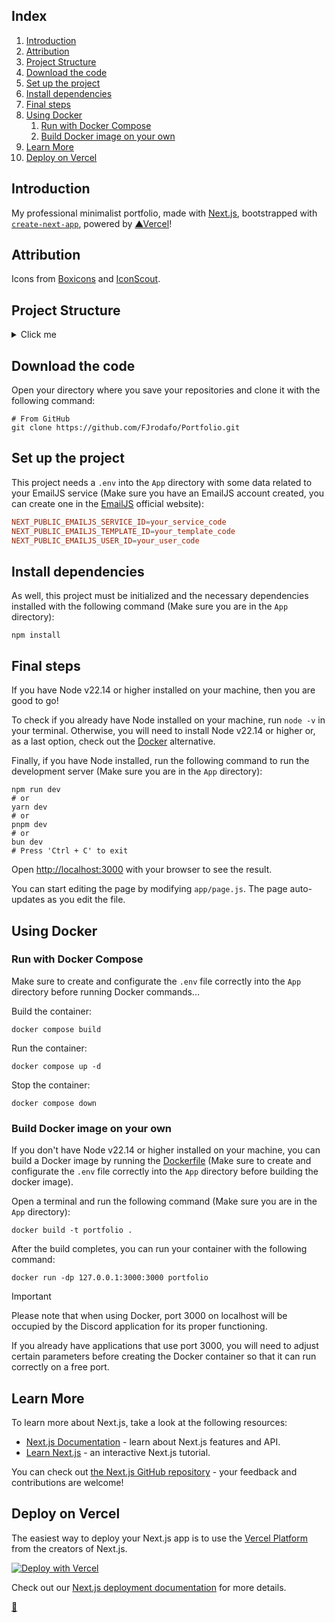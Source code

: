 ## Index

1. [Introduction](#introduction)
2. [Attribution](#attribution)
3. [Project Structure](#project-structure)
4. [Download the code](#download-the-code)
5. [Set up the project](#set-up-the-project)
6. [Install dependencies](#install-dependencies)
7. [Final steps](#final-steps)
8. [Using Docker](#using-docker)
    1. [Run with Docker Compose](#run-with-docker-compose)
    2. [Build Docker image on your own](#build-docker-image-on-your-own)
9. [Learn More](#learn-more)
10. [Deploy on Vercel](#deploy-on-vercel)

## Introduction

My professional minimalist portfolio, made with [Next.js](https://nextjs.org), bootstrapped with [`create-next-app`](https://nextjs.org/docs/app/api-reference/cli/create-next-app), powered by [&#x25B2;Vercel](https://vercel.com/)!

## Attribution

Icons from [Boxicons](https://boxicons.com/) and [IconScout](https://iconscout.com/).

## Project Structure

<details>
<summary>Click me</summary>

```
App/
├── .next/
│   └── ...
├── .vercel/
│   └── ...
├── node_modules/
│   └── ...
├── public/
│   ├── fonts/
│   │   └── *.woff2
│   ├── icons/
│   │   └── *.svg
│   ├── images/
│   │   ├── .../
│   │   │   └── *.png
│   │   └── profile.jpg
│   └── favicon.ico
├── src/
│   ├── assets/
│   ├── components/
│   │   ├── context/
│   │   │   └── .../
│   │   │       └── *.jsx
│   │   ├── layout/
│   │   │   └── .../
│   │   │       └── *.jsx
│   │   ├── sections/
│   │   │   └── .../
│   │   │       └── *.jsx
│   ├── styles/
│   │   └── *.css
│   └── translations/
│       └── *.json
├── .dockerignore
├── .env
├── .gitattributes
├── .gitignore
├── docker-compose.yaml
├── Dockerfile
├── jsconfig.json
├── next.config.mjs
├── package-lock.json
├── package.json
├── README.css
└── README.md
```
</details>

## Download the code

Open your directory where you save your repositories and clone it with the following command:

```shell
# From GitHub
git clone https://github.com/FJrodafo/Portfolio.git
```

## Set up the project

This project needs a `.env` into the `App` directory with some data related to your EmailJS service (Make sure you have an EmailJS account created, you can create one in the [EmailJS](https://www.emailjs.com/) official website):

```conf
NEXT_PUBLIC_EMAILJS_SERVICE_ID=your_service_code
NEXT_PUBLIC_EMAILJS_TEMPLATE_ID=your_template_code
NEXT_PUBLIC_EMAILJS_USER_ID=your_user_code
```

## Install dependencies

As well, this project must be initialized and the necessary dependencies installed with the following command (Make sure you are in the `App` directory):

```shell
npm install
```

## Final steps

If you have Node v22.14 or higher installed on your machine, then you are good to go!

To check if you already have Node installed on your machine, run `node -v` in your terminal. Otherwise, you will need to install Node v22.14 or higher or, as a last option, check out the [Docker](#using-docker) alternative.

Finally, if you have Node installed, run the following command to run the development server (Make sure you are in the `App` directory):

```shell
npm run dev
# or
yarn dev
# or
pnpm dev
# or
bun dev
# Press 'Ctrl + C' to exit
```

Open [http://localhost:3000](http://localhost:3000) with your browser to see the result.

You can start editing the page by modifying `app/page.js`. The page auto-updates as you edit the file.

## Using Docker

### Run with Docker Compose

Make sure to create and configurate the `.env` file correctly into the `App` directory before running Docker commands...

Build the container:

```shell
docker compose build
```

Run the container:

```shell
docker compose up -d
```

Stop the container:

```shell
docker compose down
```

### Build Docker image on your own

If you don't have Node v22.14 or higher installed on your machine, you can build a Docker image by running the [Dockerfile](./Dockerfile) (Make sure to create and configurate the `.env` file correctly into the `App` directory before building the docker image).

Open a terminal and run the following command (Make sure you are in the `App` directory):

```shell
docker build -t portfolio .
```

After the build completes, you can run your container with the following command:

```shell
docker run -dp 127.0.0.1:3000:3000 portfolio
```

> [!IMPORTANT]
> 
> Please note that when using Docker, port 3000 on localhost will be occupied by the Discord application for its proper functioning.
> 
> If you already have applications that use port 3000, you will need to adjust certain parameters before creating the Docker container so that it can run correctly on a free port.

## Learn More

To learn more about Next.js, take a look at the following resources:

- [Next.js Documentation](https://nextjs.org/docs) - learn about Next.js features and API.
- [Learn Next.js](https://nextjs.org/learn) - an interactive Next.js tutorial.

You can check out [the Next.js GitHub repository](https://github.com/vercel/next.js) - your feedback and contributions are welcome!

## Deploy on Vercel

The easiest way to deploy your Next.js app is to use the [Vercel Platform](https://vercel.com/new?utm_medium=default-template&filter=next.js&utm_source=create-next-app&utm_campaign=create-next-app-readme) from the creators of Next.js.

[![Deploy with Vercel](https://vercel.com/button)](https://vercel.com/new/project?template=https://github.com/FJrodafo/Portfolio/tree/main/App)

Check out our [Next.js deployment documentation](https://nextjs.org/docs/app/building-your-application/deploying) for more details.

<link rel="stylesheet" href="./README.css">
<a class="scrollup" href="#top">&#x1F53C</a>